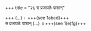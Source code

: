 +++
title = "२६ स प्रजापतेः पाशान्"

+++
(…) । +++(see 1abcd)+++  
स प्रजापतेः पाशान् (…) ॥ +++(see 1(e)fg)+++